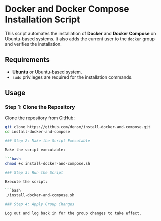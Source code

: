 # Docker and Docker Compose Installation Script

This script automates the installation of **Docker** and **Docker Compose** on Ubuntu-based systems. It also adds the current user to the `docker` group and verifies the installation.

## Requirements

- **Ubuntu** or Ubuntu-based system.
- `sudo` privileges are required for the installation commands.

## Usage

### Step 1: Clone the Repository

Clone the repository from GitHub:

```bash
git clone https://github.com/densm/install-docker-and-compose.git
cd install-docker-and-compose

### Step 2: Make the Script Executable

Make the script executable:

```bash
chmod +x install-docker-and-compose.sh

### Step 3: Run the Script

Execute the script:

```bash
./install-docker-and-compose.sh

### Step 4: Apply Group Changes

Log out and log back in for the group changes to take effect.

